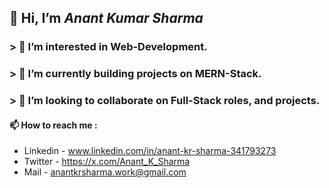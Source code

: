 ## 👋 Hi, I’m _**Anant Kumar Sharma**_
### > 👀 I’m interested in Web-Development.
### > 🌱 I’m currently building projects on MERN-Stack.
### > 💞️ I’m looking to collaborate on Full-Stack roles, and projects.

#### 📫 How to reach me :
 - Linkedin - www.linkedin.com/in/anant-kr-sharma-341793273
 - Twitter - https://x.com/Anant_K_Sharma
 - Mail - anantkrsharma.work@gmail.com
<!---
AnantKrSharma/AnantKrSharma is a ✨ special ✨ repository because its `README.md` (this file) appears on your GitHub profile.
You can click the Preview link to take a look at your changes.
--->
